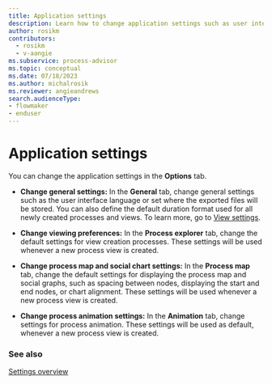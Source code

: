 ```yaml
---
title: Application settings
description: Learn how to change application settings such as user interface language or set where the exported files will be stored in Power Automate Process Mining.
author: rosikm
contributors:
  - rosikm
  - v-aangie
ms.subservice: process-advisor
ms.topic: conceptual
ms.date: 07/18/2023
ms.author: michalrosik
ms.reviewer: angieandrews
search.audienceType:
- flowmaker
- enduser
---
```


# Application settings

You can change the application settings in the **Options** tab.

- **Change general settings:** In the **General** tab, change general settings such as the user interface language or set where the exported files will be stored. You can also define the default duration format used for all newly created processes and views. To learn more, go to [View settings](view-settings.md).

- **Change viewing preferences:** In the **Process explorer** tab, change the default settings for view creation processes. These settings will be used whenever a new process view is created.

- **Change process map and social chart settings:** In the **Process map** tab, change the default settings for displaying the process map and social graphs, such as spacing between nodes, displaying the start and end nodes, or chart alignment. These settings will be used whenever a new process view is created.

- **Change process animation settings:** In the **Animation** tab, change settings for process animation. These settings will be used as default, whenever a new process view is created.

### See also

[Settings overview](settings.md)

